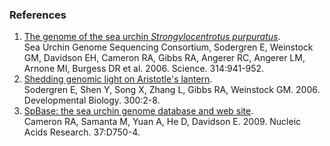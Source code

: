 ### References

1.  [The genome of the sea urchin *Strongylocentrotus
    purpuratus*](http://europepmc.org/abstract/MED/17095691).\
    Sea Urchin Genome Sequencing Consortium, Sodergren E, Weinstock GM,
    Davidson EH, Cameron RA, Gibbs RA, Angerer RC, Angerer LM, Arnone
    MI, Burgess DR et al. 2006. Science. 314:941-952.
2.  [Shedding genomic light on Aristotle\'s
    lantern](http://europepmc.org/abstract/MED/17097628).\
    Sodergren E, Shen Y, Song X, Zhang L, Gibbs RA, Weinstock GM. 2006.
    Developmental Biology. 300:2-8.
3.  [SpBase: the sea urchin genome database and web
    site](http://europepmc.org/abstract/MED/19010966).\
    Cameron RA, Samanta M, Yuan A, He D, Davidson E. 2009. Nucleic Acids
    Research. 37:D750-4.
